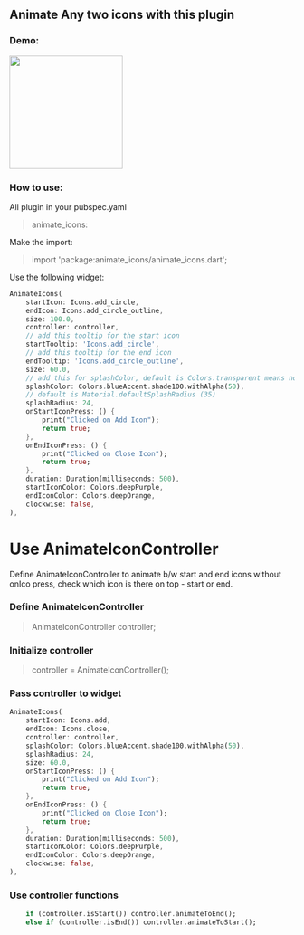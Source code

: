 ## Animate Any two icons with this plugin

### Demo:

<img src="https://raw.githubusercontent.com/Aman-Malhotra/animate_icons/main/demo/animate_icons.gif" height="200" />


### How to use:

All plugin in your pubspec.yaml 
    
> animate_icons:

Make the import:

> import 'package:animate_icons/animate_icons.dart';

Use the following widget:
```dart
AnimateIcons(
    startIcon: Icons.add_circle,
    endIcon: Icons.add_circle_outline,
    size: 100.0,
    controller: controller,
    // add this tooltip for the start icon
    startTooltip: 'Icons.add_circle',
    // add this tooltip for the end icon
    endTooltip: 'Icons.add_circle_outline',
    size: 60.0,
    // add this for splashColor, default is Colors.transparent means no click effect
    splashColor: Colors.blueAccent.shade100.withAlpha(50),
    // default is Material.defaultSplashRadius (35)
    splashRadius: 24,
    onStartIconPress: () {
        print("Clicked on Add Icon");
        return true;
    },
    onEndIconPress: () {
        print("Clicked on Close Icon");
        return true;
    },
    duration: Duration(milliseconds: 500),
    startIconColor: Colors.deepPurple,
    endIconColor: Colors.deepOrange,
    clockwise: false,
),
```


# Use AnimateIconController
Define AnimateIconController to animate b/w start and end icons without onIco press, check which icon is there on top - start or end.

### Define AnimateIconController
    
> AnimateIconController controller;

### Initialize controller    
    
> controller = AnimateIconController();

### Pass controller to widget 
```dart
AnimateIcons(
    startIcon: Icons.add,
    endIcon: Icons.close,
    controller: controller,
    splashColor: Colors.blueAccent.shade100.withAlpha(50),
    splashRadius: 24,
    size: 60.0,
    onStartIconPress: () {
        print("Clicked on Add Icon");
        return true;
    },
    onEndIconPress: () {
        print("Clicked on Close Icon");
        return true;
    },
    duration: Duration(milliseconds: 500),
    startIconColor: Colors.deepPurple,
    endIconColor: Colors.deepOrange,
    clockwise: false,
),
```
### Use controller functions
``` dart
    if (controller.isStart()) controller.animateToEnd();
    else if (controller.isEnd()) controller.animateToStart();
```

